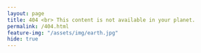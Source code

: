 ```yaml
---
layout: page
title: 404 <br> This content is not available in your planet.
permalink: /404.html
feature-img: "/assets/img/earth.jpg"
hide: true
---
```



